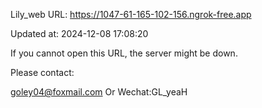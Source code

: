 Lily_web URL: https://1047-61-165-102-156.ngrok-free.app

Updated at: 2024-12-08 17:08:20

If you cannot open this URL, the server might be down.

Please contact: 

goley04@foxmail.com Or Wechat:GL_yeaH